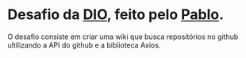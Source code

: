 # Desafio da [DIO](https://www.dio.me), feito pelo [Pablo](https://github.com/pablohdev).

O desafio consiste em criar uma wiki que busca repositórios no github ultilizando a API do github e a biblioteca Axios. 
